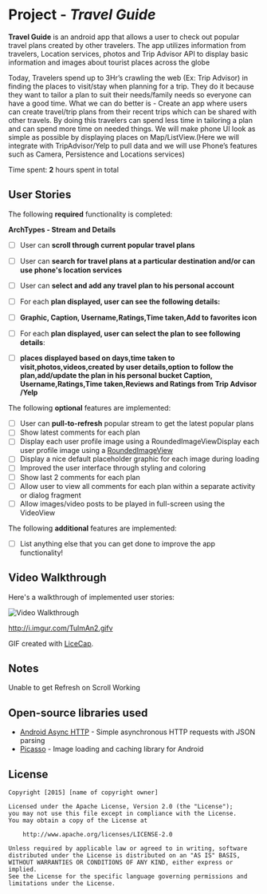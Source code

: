 
# Project  - *Travel Guide*

**Travel Guide** is an android app that allows a user to check out popular travel plans created by other travelers. The app utilizes information from travelers, Location services, photos and Trip Advisor API to display basic information and images about tourist places across the globe

Today, Travelers spend up to 3Hr’s crawling the web (Ex: Trip Advisor) in finding the places to visit/stay when planning for a trip. They do it because they want to tailor a plan to suit their needs/family needs so everyone can have a good time. What we can do better is - Create an app where users can create travel/trip plans from their recent trips which can be shared with other travels. By doing this travelers can spend less time in tailoring a plan and can spend more time on needed things. We will make phone UI look as simple as possible by displaying places on Map/ListView.(Here we will integrate with TripAdvisor/Yelp to pull data and we will use Phone’s features such as Camera, Persistence and Locations services)



Time spent: **2** hours spent in total

## User Stories

The following **required** functionality is completed:

**ArchTypes - Stream and Details**
* [ ] User can **scroll through current popular travel plans** 
* [ ] User can **search for travel plans at a particular destination and/or can use phone's location services** 
* [ ] User can **select and add any travel plan to his personal account** 
* [ ] For each **plan displayed, user can see the following details:**
 * [ ] **Graphic, Caption, Username,Ratings,Time taken,Add to favorites icon**
* [ ]  For each **plan displayed, user can select the plan to see following details**:
 * [ ] **places displayed based on days,time taken to visit,photos,videos,created by user details,option to follow the plan,add/update         the plan in his personal bucket Caption, Username,Ratings,Time taken,Reviews and Ratings from Trip Advisor /Yelp**


The following **optional** features are implemented:

* [ ] User can **pull-to-refresh** popular stream to get the latest popular plans
* [ ] Show latest comments for each plan
* [ ] Display each user profile image using a RoundedImageViewDisplay each user profile image using a [RoundedImageView](https://github.com/vinc3m1/RoundedImageView)
* [ ] Display a nice default placeholder graphic for each image during loading
* [ ] Improved the user interface through styling and coloring
* [ ] Show last 2 comments for each plan
* [ ] Allow user to view all comments for each plan  within a separate activity or dialog fragment
* [ ] Allow images/video posts to be played in full-screen using the VideoView

The following **additional** features are implemented:

* [ ] List anything else that you can get done to improve the app functionality!

## Video Walkthrough 

Here's a walkthrough of implemented user stories:

<img src='' title='Video Walkthrough' width='' alt='Video Walkthrough' />

http://i.imgur.com/TulmAn2.gifv




GIF created with [LiceCap](http://www.cockos.com/licecap/).

## Notes

Unable to get Refresh on Scroll Working


## Open-source libraries used

- [Android Async HTTP](https://github.com/loopj/android-async-http) - Simple asynchronous HTTP requests with JSON parsing
- [Picasso](http://square.github.io/picasso/) - Image loading and caching library for Android

## License

    Copyright [2015] [name of copyright owner]

    Licensed under the Apache License, Version 2.0 (the "License");
    you may not use this file except in compliance with the License.
    You may obtain a copy of the License at

        http://www.apache.org/licenses/LICENSE-2.0

    Unless required by applicable law or agreed to in writing, software
    distributed under the License is distributed on an "AS IS" BASIS,
    WITHOUT WARRANTIES OR CONDITIONS OF ANY KIND, either express or implied.
    See the License for the specific language governing permissions and
    limitations under the License.
